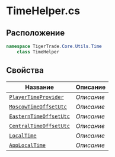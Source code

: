
# TimeHelper.cs
## Расположение
```csharp
namespace TigerTrade.Core.Utils.Time  
    class TimeHelper
```

## Свойства
| Название | Описание |
| --- | --- |
| [`PlayerTimeProvider`](./Свойства/PlayerTimeProvider.md) | *Описание* |
| [`MoscowTimeOffsetUtc`](./Свойства/MoscowTimeOffsetUtc.md) | *Описание* |
| [`EasternTimeOffsetUtc`](./Свойства/EasternTimeOffsetUtc.md) | *Описание* |
| [`CentralTimeOffsetUtc`](./Свойства/CentralTimeOffsetUtc.md) | *Описание* |
| [`LocalTime`](./Свойства/LocalTime.md) | *Описание* |
| [`AppLocalTime`](./Свойства/AppLocalTime.md) | *Описание* |

